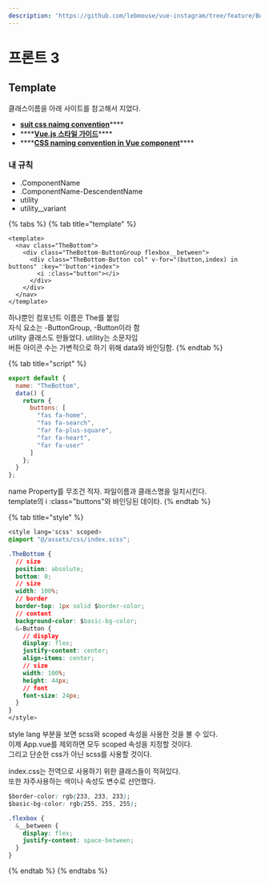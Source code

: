 ```yaml
---
description: 'https://github.com/lebmouse/vue-instagram/tree/feature/BottomNav'
---
```


# 프론트 3

## Template

클래스이름을 아래 사이트를 참고해서 지었다.

* [**suit css naimg convention**](https://www.slideshare.net/inarocket/learn-suit-css-naming-convention)\*\*\*\*
* \*\*\*\*[**Vue.js 스타일 가이드**](https://kr.vuejs.org/v2/style-guide/index.html)\*\*\*\*
* \*\*\*\*[**CSS naming convention in Vue component**](https://dev.to/nakajmg/css-naming-convention-in-vue-component-46o5)\*\*\*\*

### 내 규칙

* .ComponentName
* .ComponentName-DescendentName
* utility
* utility\_\_variant

{% tabs %}
{% tab title="template" %}
```markup
<template>
  <nav class="TheBottom">
    <div class="TheBottom-ButtonGroup flexbox__between">
      <div class="TheBottom-Button col" v-for="(button,index) in buttons" :key="'button'+index">
        <i :class="button"></i>
      </div>
    </div>
  </nav>
</template>
```

하나뿐인 컴포넌트 이름은 The를 붙임  
자식 요소는 -ButtonGroup, -Button이라 함  
utility 클래스도 만들었다. utility는 소문자임  
버튼 아이콘 수는 가변적으로 하기 위해 data와 바인딩함.
{% endtab %}

{% tab title="script" %}
```javascript
export default {
  name: "TheBottom",
  data() {
    return {
      buttons: [
        "fas fa-home",
        "fas fa-search",
        "far fa-plus-square",
        "far fa-heart",
        "far fa-user"
      ]
    };
  }
};
```

name Property를 무조건 적자. 파일이름과 클래스명을 일치시킨다.  
template의 i :class="buttons"와 바인딩된 데이타.
{% endtab %}

{% tab title="style" %}
```css
<style lang='scss' scoped>
@import "@/assets/css/index.scss";

.TheBottom {
  // size
  position: absolute;
  bottom: 0;
  // size
  width: 100%;
  // border
  border-top: 1px solid $border-color;
  // content
  background-color: $basic-bg-color;
  &-Button {
    // display
    display: flex;
    justify-content: center;
    align-items: center;
    // size
    width: 100%;
    height: 44px;
    // font
    font-size: 24px;
  }
}
</style>
```

style lang 부분을 보면 scss와 scoped 속성을 사용한 것을 볼 수 있다.  
이제 App.vue를 제외하면 모두 scoped 속성을 지정할 것이다.  
그리고 단순한 css가 아닌 scss를 사용할 것이다.

index.css는 전역으로 사용하기 위한 클래스들이 적혀있다.  
또한 자주사용하는 색이나 속성도 변수로 선언했다.

```css
$border-color: rgb(233, 233, 233);
$basic-bg-color: rgb(255, 255, 255);

.flexbox {
  &__between {
    display: flex;
    justify-content: space-between;
  }
}

```
{% endtab %}
{% endtabs %}




